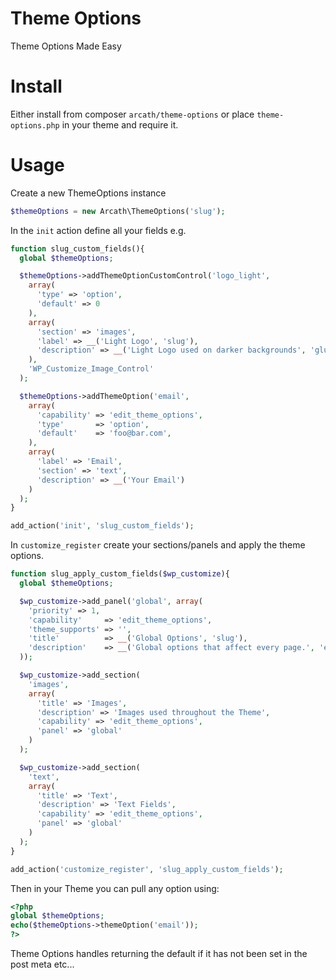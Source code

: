 # Theme Options

Theme Options Made Easy

# Install

Either install from composer `arcath/theme-options` or place `theme-options.php` in your theme and require it.

# Usage

Create a new ThemeOptions instance

```php
$themeOptions = new Arcath\ThemeOptions('slug');
```

In the `init` action define all your fields e.g.

```php
function slug_custom_fields(){
  global $themeOptions;

  $themeOptions->addThemeOptionCustomControl('logo_light',
    array(
      'type' => 'option',
      'default' => 0
    ),
    array(
      'section' => 'images',
      'label' => __('Light Logo', 'slug'),
      'description' => __('Light Logo used on darker backgrounds', 'glug'),
    ),
    'WP_Customize_Image_Control'
  );

  $themeOptions->addThemeOption('email',
    array(
      'capability' => 'edit_theme_options',
      'type'       => 'option',
      'default'    => 'foo@bar.com',
    ),
    array(
      'label' => 'Email',
      'section' => 'text',
      'description' => __('Your Email')
    )
  );
}

add_action('init', 'slug_custom_fields');
```

In `customize_register` create your sections/panels and apply the theme options.

```php
function slug_apply_custom_fields($wp_customize){
  global $themeOptions;

  $wp_customize->add_panel('global', array(
    'priority' => 1,
    'capability'     => 'edit_theme_options',
    'theme_supports' => '',
    'title'          => __('Global Options', 'slug'),
    'description'    => __('Global options that affect every page.', 'edit2017'),
  ));

  $wp_customize->add_section(
    'images',
    array(
      'title' => 'Images',
      'description' => 'Images used throughout the Theme',
      'capability' => 'edit_theme_options',
      'panel' => 'global'
    )
  );

  $wp_customize->add_section(
    'text',
    array(
      'title' => 'Text',
      'description' => 'Text Fields',
      'capability' => 'edit_theme_options',
      'panel' => 'global'
    )
  );
}

add_action('customize_register', 'slug_apply_custom_fields');
```

Then in your Theme you can pull any option using:

```php
<?php
global $themeOptions;
echo($themeOptions->themeOption('email'));
?>
```

Theme Options handles returning the default if it has not been set in the post meta etc...
